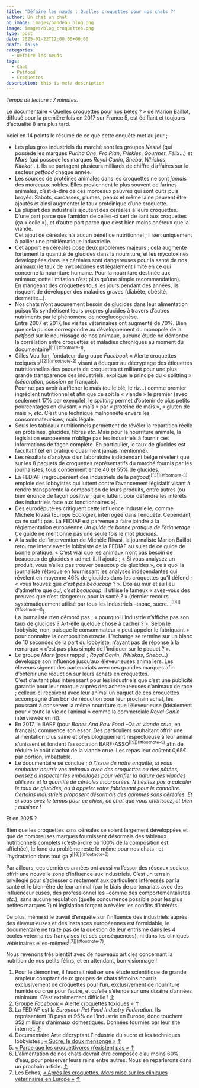 ```yaml
---
title: "Défaire les nœuds : Quelles croquettes pour nos chats ?"
author: Un chat un chat
bg_image: images/bandeau_blog.png
image: images/blog_croquettes.png
type: post
date: 2025-01-22T12:00:00+00:00
draft: false
categories:
  - Défaire les nœuds
tags:
  - Chat
  - Petfood
  - Croquettes
description: this is meta description
---
```

*Temps de lecture : 7 minutes.*

Le documentaire « [Quelles croquettes pour nos bêtes ?](https://www.youtube.com/watch?v=ZJAdhwGte-o) » de Marion Baillot, diffusé pour la première fois en 2017 sur France 5, est édifiant et toujours d’actualité 8 ans plus tard.

Voici en 14 points le résumé de ce que cette enquête met au jour ;

* Les plus gros industriels du marché sont les groupes *Nestlé* (qui possède les marques *Purina One*, *Pro Plan*, *Friskies*, *Gourmet*, *Félix*…) et *Mars* (qui possède les marques *Royal Canin*, *Sheba*, *Whiskas*, *Kitekat*…). Ils se partagent plusieurs milliards de chiffre d’affaires sur le secteur *petfood* chaque année.
* Les sources de protéines animales dans les croquettes ne sont *jamais* des morceaux nobles. Elles proviennent le plus souvent de farines animales, c’est-à-dire de ces morceaux pauvres qui sont cuits puis broyés. Sabots, carcasses, plumes, peaux et même laine peuvent être ajoutés et ainsi augmenter le taux protéinique d’une croquette.  
* La plupart des industriels ajoutent des céréales à leurs croquettes. D’une part parce que l’amidon de celles-ci sert de liant aux croquettes (ça « colle »), et d’autre part parce que c’est bien moins onéreux que la viande.\
    Cet ajout de céréales n’a aucun bénéfice nutritionnel ; il sert uniquement à pallier une problématique industrielle.  
* Cet apport en céréales pose deux problèmes majeurs ; cela augmente fortement la quantité de glucides dans la nourriture, et les mycotoxines développées dans les céréales sont dangereuses pour la santé de nos animaux (le taux de mycotoxines est légalement limité en ce qui concerne la nourriture humaine. Pour la nourriture destinée aux animaux, cette limitation n’est plus qu’une simple recommandation).\
    En mangeant des croquettes tous les jours pendant des années, ils risquent de développer des maladies graves (diabète, obésité, dermatite…).  
* Nos chats n’ont aucunement besoin de glucides dans leur alimentation puisqu’ils synthétisent leurs propres glucides à travers d’autres nutriments par le phénomène de néoglucogenèse.\
    Entre 2007 et 2017, les visites vétérinaires ont augmenté de 70%. Bien que cela puisse correspondre au développement du monopole de la *petfood* sur le nourrissage de nos animaux, aucune étude ne démontre la corrélation entre croquettes et maladies chroniques au moment du documentaire<sup>\[[1]](#footnote-1)</sup>.  
* Gilles Vouillon, fondateur du groupe *Facebook* « Alerte croquettes toxiques »<sup>\[[2]](#footnote-2)</sup> visant à éduquer au décryptage des étiquettes nutritionnelles des paquets de croquettes et militant pour une plus grande transparence des industriels, explique le principe du « splitting » (*séparation*, *scission* en français).\
    Pour ne pas avoir à afficher le maïs (ou le blé, le riz…) comme premier ingrédient nutritionnel et afin que ce soit la « viande » le premier (avec seulement 17% par exemple), le *splitting* permet d’obtenir de plus petits pourcentages en divisant « maïs » par « protéine de maïs », « gluten de maïs », *etc*. C’est une technique malhonnête envers les consommateur·ices, mais légale.  
* Seuls les tableaux nutritionnels permettent de révéler la répartition réelle en protéines, glucides, fibres *etc*. Mais pour la nourriture animale, la législation européenne n’oblige pas les industriels à fournir ces informations de façon complète. En particulier, le taux de glucides est facultatif (et en pratique quasiment jamais mentionné).  
* Les résultats d’analyse d’un laboratoire indépendant belge révèlent que sur les 8 paquets de croquettes représentatifs du marché fournis par les journalistes, tous contiennent entre 40 et 55% de glucides.  
* La FEDIAF (regroupement des industriels de la *petfood*)<sup>\[[3]](#footnote-3)</sup> emploie des lobbyistes qui luttent contre l’avancement législatif visant à rendre transparente la composition de leurs produits, entre autres (ou bien énoncé de façon positive ; qui « luttent pour défendre les intérêts des industriels face aux fonctionnaires »).  
* Des eurodéputé·es critiquent cette influence industrielle, comme Michèle Rivasi (Europe Écologie), interrogée dans l’enquête. Cependant, ça ne suffit pas. La FEDIAF est parvenue à faire joindre à la réglementation européenne *Un guide de bonne pratique de l’étiquetage*. Ce guide ne mentionne pas une seule fois le mot *glucides*.
* À la suite de l’intervention de Michèle Rivasi, la journaliste Marion Baillot retourne interviewer le lobbyiste de la FEDIAF au sujet de ce guide de bonne pratique. « C’est vrai que les animaux n’ont pas besoin de beaucoup de glucides » admet-il. Il ajoute ; « Si vous analysez un produit, vous n’allez pas trouver beaucoup de glucides », ce à quoi la journaliste rétorque en fournissant les analyses indépendantes qui révèlent en moyenne 46% de glucides dans les croquettes qu’il défend ; « vous trouvez que *c’est pas beaucoup* ? ». Dos au mur et au lieu d’admettre que *oui, c’est beaucoup*, il utilise le fameux « avez-vous des preuves que c’est dangereux pour la santé ? » (dernier recours systématiquement utilisé par tous les industriels –tabac, sucre…<sup>\[[4]](#footnote-4)</sup>).\
    La journaliste n’en démord pas ; « pourquoi l’industrie n’affiche pas son taux de glucides ? A-t-elle quelque chose à cacher ? ». Selon le lobbyiste, non, puisque le consommateur « peut appeler le fabriquant » pour connaître la composition exacte. L’échange se termine sur un blanc de 10 secondes de la part du lobbyiste, n’ayant pas de réponse à la remarque « c’est pas plus simple de l’indiquer sur le paquet ? ».  
* Le groupe *Mars* (pour rappel ; *Royal Canin*, *Whiskas*, *Sheba*…) développe son influence jusqu’aux éleveur·euses animaliers. Les éleveurs signent des partenariats avec ces grandes marques afin d’obtenir une réduction sur leurs achats en croquettes.\
    C’est d’autant plus intéressant pour les industriels que c’est une publicité garantie pour leur marque auprès des acheteur·euses d’animaux de race ; celleux-ci reçoivent avec leur animal un paquet de ces croquettes accompagné d’un bon de réduction pour leur prochain achat, les poussant à conserver la même nourriture que l’éleveur·euse (idéalement pour « toute la vie de l’animal » comme la commerciale *Royal Canin* interviewée en rit).  
* En 2017, le BARF (pour *Bones And Raw Food* –*Os et viande crue*, en français) commence son essor. Des particuliers souhaitant offrir une alimentation plus saine et physiologiquement respectueuse à leur animal s’unissent et fondent l’association BARF-ASSO<sup>\[[5]](#footnote-5)</sup> afin de réduire le coût d’achat de la viande crue. Les repas leur coûtent 0,65€ par portion, imbattable.  
* Le documentaire se conclue ; *à l’issue de notre enquête, si vous souhaitez nourrir vos animaux avec des croquettes ou des pâtées, pensez à inspecter les emballages pour vérifier la nature des viandes utilisées et la quantité de céréales incorporées. N’hésitez pas à calculer le taux de glucides, ou à appeler votre fabriquant pour le connaître. Certains industriels proposent désormais des gammes sans céréales. Et si vous avez le temps pour ce chien, ce chat que vous chérissez, et bien ; cuisinez !*

Et en 2025 ?

Bien que les croquettes sans céréales se soient largement développées et que de nombreuses marques fournissent désormais des tableaux nutritionnels complets (c’est-à-dire où 100% de la composition est affichée), le fond du problème reste le même pour nos chats : et l’hydratation dans tout ça ?<sup>\[[6]](#footnote-6)</sup>

Par ailleurs, ces dernières années ont aussi vu l’essor des réseaux sociaux offrir une nouvelle zone d’influence aux industriels. C’est un terrain privilégié pour s’adresser directement aux particuliers intéressés par la santé et le bien-être de leur animal (par le biais de partenariats avec des influenceur·euses, des professionnel·les –comme des comportementalistes *etc.*), sans aucune régulation (quelle concurrence possible pour les plus petites marques ?) ni législation forçant à révéler les conflits d’intérêts.

De plus, même si le travail d’enquête sur l’influence des industriels auprès des éleveur·euses et des instances européennes est formidable, le documentaire ne traite pas de la question de leur entrisme dans les 4 écoles vétérinaires françaises (et ses conséquences), ni dans les cliniques vétérinaires elles-mêmes<sup>\[[7]](#footnote-7)</sup>.

Nous revenons très bientôt avec de nouveaux articles concernant la nutrition de nos petits félins, et en attendant, bon visionnage !

1. Pour le démontrer, il faudrait réaliser une étude scientifique de grande ampleur comptant deux groupes de chats témoins nourris exclusivement de croquettes pour l’un, exclusivement de nourriture humide ou crue pour l’autre, et qu’elle s’étende sur une dizaine d’années minimum. C’est extrêmement difficile ! [↑](#footnote-ref-1)
2. [Groupe *Facebook* « Alerte croquettes toxiques »](https://www.facebook.com/groups/alertescroquettes/?locale=fr_FR) [↑](#footnote-ref-2)
3. La FEDIAF est la *European Pet Food Industry Federation*. Ils représentent 18 pays et 95% de l’industrie en Europe, donc touchent 352 millions d’animaux domestiques. Données fournies par leur site internet. [↑](#footnote-ref-3)
4. Documentaire Arte décryptant l’industrie du sucre et les techniques lobbyistes ; [« Sucre, le doux mensonge »](https://www.youtube.com/watch?v=WuWAlXkGbCg) [↑](#footnote-ref-4)
5. [« Parce que les croquettivores n’existent pas »](https://barf-asso.fr/) [↑](#footnote-ref-5)
6. L’alimentation de nos chats devrait être composée d’au moins 60% d’eau, pour préserver leurs reins entre autres. Nous en reparlerons dans un prochain article. [↑](#footnote-ref-6)
7. Les Échos, [« Après les croquettes, *Mars* mise sur les cliniques vétérinaires en Europe »](https://www.lesechos.fr/industrie-services/conso-distribution/apres-les-croquettes-mars-mise-sur-les-cliniques-veterinaires-en-europe-1217821) [↑](#footnote-ref-7)

